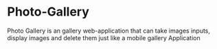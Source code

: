 # Photo-Gallery
Photo Gallery is an gallery web-application that can take images inputs, display images and delete them just like a mobile gallery Application
